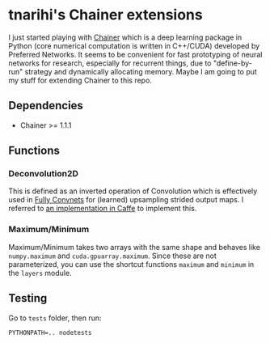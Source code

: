 # tnarihi's Chainer extensions

I just started playing with [Chainer](http://chainer.org/) which is a deep learning package in Python (core numerical computation is written in C++/CUDA) developed by Preferred Networks. It seems to be convenient for fast prototyping of neural networks for research, especially for recurrent things, due to "define-by-run" strategy and dynamically allocating memory. Maybe I am going to put my stuff for extending Chainer to this repo.

## Dependencies

* Chainer >= 1.1.1

## Functions
### Deconvolution2D
This is defined as an inverted operation of Convolution which is effectively used in [Fully Convnets](http://www.cv-foundation.org/openaccess/content_cvpr_2015/papers/Long_Fully_Convolutional_Networks_2015_CVPR_paper.pdf) for (learned) upsampling strided output maps. I referred to [an implementation in Caffe](https://github.com/BVLC/caffe/blob/master/src/caffe/layers/deconv_layer.cpp) to implement this.

### Maximum/Minimum
Maximum/Minimum takes two arrays with the same shape and behaves like `numpy.maximum` and `cuda.gpuarray.maximum`. Since these are not parameterized, you can use the shortcut functions `maximum` and `minimum` in the `layers` module.


## Testing

Go to `tests` folder, then run:

```
PYTHONPATH=.. nodetests
```
